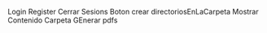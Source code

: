 Login Register 
Cerrar Sesions
Boton crear directoriosEnLaCarpeta
Mostrar Contenido Carpeta
GEnerar pdfs